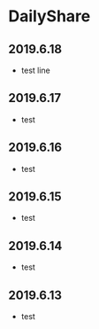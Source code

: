 # DailyShare

## 2019.6.18
* test line

## 2019.6.17
* test

## 2019.6.16
* test

## 2019.6.15
* test

## 2019.6.14
* test

## 2019.6.13
* test
